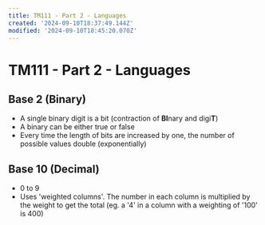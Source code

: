 ```yaml
---
title: TM111 - Part 2 - Languages
created: '2024-09-10T18:37:49.144Z'
modified: '2024-09-10T18:45:20.070Z'
---
```


# TM111 - Part 2 - Languages

## Base 2 (Binary)
- A single binary digit is a bit (contraction of **BI**nary and digi**T**)
- A binary can be either true or false
- Every time the length of bits are increased by one, the number of possible values double (exponentially)

## Base 10 (Decimal)
- 0 to 9
- Uses 'weighted columns'. The number in each column is multiplied by the weight to get the total (eg. a '4' in a column with a weighting of '100' is 400)


